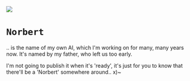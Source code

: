 <img src="https://kekse.biz/php/count.php?draw&override=github:norbert&fg=120,130,40&size=48&v=16" />

# `Norbert`
.. is the name of my own AI, which I'm working on for many, many years now.
It's named by my father, who left us too early.

I'm not going to publish it when it's 'ready', it's just for you to know that
there'll be a 'Norbert' somewhere around.. x)~

